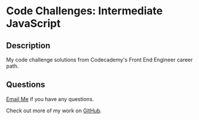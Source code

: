# Code Challenges: Intermediate JavaScript 

## Description 

My code challenge solutions from Codecademy's Front End Engineer career path. 

## Questions 
[Email Me](Chloe.a.harris17@gmail.com) if you have any questions.

Check out more of my work on [GitHub](https://github.com/chloeharris1).